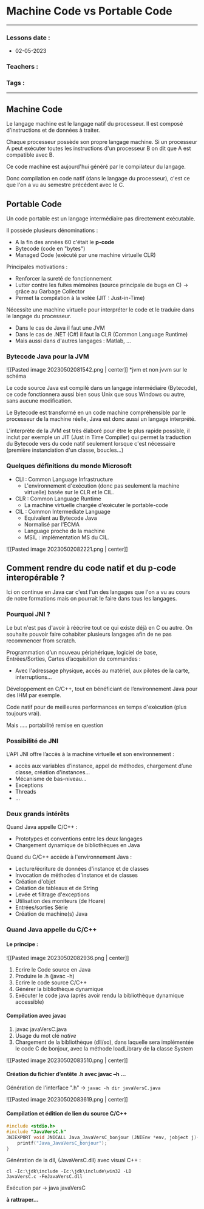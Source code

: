 # Machine Code vs Portable Code
---
### Lessons date :
- 02-05-2023

### Teachers :


### Tags :


---

## Machine Code

Le langage machine est le langage natif du processeur. Il est composé d'instructions et de données à traiter.

Chaque processeur possède son propre langage machine. Si un processeur A peut exécuter toutes les instructions d'un processeur B on dit que A est compatible avec B.

Ce code machine est aujourd'hui généré par le compilateur du langage.

Donc compilation en code natif (dans le langage du processeur), c'est ce que l'on a vu au semestre précédent avec le C.

## Portable Code

Un code portable est un langage intermédiaire pas directement exécutable.

Il possède plusieurs dénominations :
- A la fin des années 60 c'était le **p-code**
- Bytecode (code en "bytes")
- Managed Code (exécuté par une machine virtuelle CLR)

Principales motivations :
- Renforcer la sureté de fonctionnement
- Lutter contre les fuites mémoires (source principale de bugs en C) -> grâce au Garbage Collector
- Permet la compilation à la volée (JIT : Just-in-Time)

Nécessite une machine virtuelle pour interpréter le code et le traduire dans le langage du processeur.
- Dans le cas de Java il faut une JVM
- Dans le cas de .NET (C#) il faut la CLR (Common Language Runtime)
- Mais aussi dans d'autres langages : Matlab, ...

### Bytecode Java pour la JVM

![[Pasted image 20230502081542.png | center]]
\*jvm et non jvvm sur le schéma

Le code source Java est compilé dans un langage intermédiaire (Bytecode), ce code fonctionnera aussi bien sous Unix que sous Windows ou autre, sans aucune modification.

Le Bytecode est transformé en un code machine compréhensible par le processeur de la machine réelle, Java est donc aussi un langage interprété.

L'interprète de la JVM est très élaboré pour être le plus rapide possible, il inclut par exemple un JIT (Just in Time Compiler) qui permet la traduction du Bytecode vers du code natif seulement lorsque c'est nécessaire (première instanciation d'un classe, boucles...)

### Quelques définitions du monde Microsoft

- CLI : Common Language Infrastructure
	- L'environnement d'exécution (donc pas seulement la machine virtuelle) basée sur le CLR et le CIL.
- CLR : Common Language Runtime
	- La machine virtuelle chargée d'exécuter le portable-code
- CIL : Common Intermediate Language
	- Equivalent au Bytecode Java
	- Normalisé par l'ECMA
	- Language proche de la machine
	- MSIL : implémentation MS du CIL.

![[Pasted image 20230502082221.png | center]]

## Comment rendre du code natif et du p-code interopérable ?

Ici on continue en Java car c'est l'un des langages que l'on a vu au cours de notre formations mais on pourrait le faire dans tous les langages.

### Pourquoi JNI ?

Le but n'est pas d'avoir à réécrire tout ce qui existe déjà en C ou autre. On souhaite pouvoir faire cohabiter plusieurs langages afin de ne pas recommencer from scratch.

Programmation d’un nouveau périphérique, logiciel de base, Entrées/Sorties, Cartes d’acquisition de commandes :
- Avec l'adressage physique, accès au matériel, aux pilotes de la carte, interruptions...

Développement en C/C++, tout en bénéficiant de l’environnement Java pour des IHM par exemple.

Code natif pour de meilleures performances en temps d'exécution (plus toujours vrai).

Mais ..... portabilité remise en question

### Possibilité de JNI

L’API JNI offre l’accès à la machine virtuelle et son environnement :
- accès aux variables d’instance, appel de méthodes, chargement d’une classe, création d'instances...
- Mécanisme de bas-niveau...
- Exceptions
- Threads
- ...

### Deux grands intérêts

Quand Java appelle C/C++ :
- Prototypes et conventions entre les deux langages
- Chargement dynamique de bibliothèques en Java

Quand du C/C++ accède à l'environnement Java :
- Lecture/écriture de données d'instance et de classes
- Invocation de méthodes d'instance et de classes
- Création d'objet
- Création de tableaux et de String
- Levée et filtrage d'exceptions
- Utilisation des moniteurs (de Hoare)
- Entrées/sorties Série
- Création de machine(s) Java

### Quand Java appelle du C/C++

#### Le principe :

![[Pasted image 20230502082936.png | center]]

1. Ecrire le Code source en Java
2. Produire le .h (javac -h)
3. Ecrire le code source C/C++
4. Générer la bibliothèque dynamique
5. Exécuter le code java (après avoir rendu la bibliothèque dynamique accessible)

#### Compilation avec javac

1. javac javaVersC.java
2. Usage du mot clé *native*
3. Chargement de la bibliothèque (dll/so), dans laquelle sera implémentée le code C de bonjour, avec la méthode loadLibrary de la classe System

![[Pasted image 20230502083510.png | center]]

#### Création du fichier d’entête .h avec javac –h ...

Génération de l'interface ".h" -> `javac -h dir javaVersC.java`

![[Pasted image 20230502083619.png | center]]

#### Compilation et édition de lien du source C/C++

```C
#include <stdio.h>
#include "JavaVersC.h"
JNIEXPORT void JNICALL Java_JavaVersC_bonjour (JNIEnv *env, jobject j){
	printf("Java_JavaVersC_bonjour");
}
```

Génération de la dll, (JavaVersC.dll) avec visual C++ :

```
cl -Ic:\jdk\include -Ic:\jdk\include\win32 -LD  
JavaVersC.c -FeJavaVersC.dll
```

Exécution par -> java javaVersC

**à rattraper...**